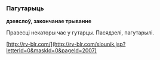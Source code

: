 ### Пагутарыць
**дзеяслоў, закончанае трыванне**

Правесці некаторы час у гутарцы. Пасядзелі, пагутарылі.

<a rel="author">[http://rv-blr.com/](http://rv-blr.com/slounik.jsp?letterId=0&maskId=0&pageId=2007)</a>
